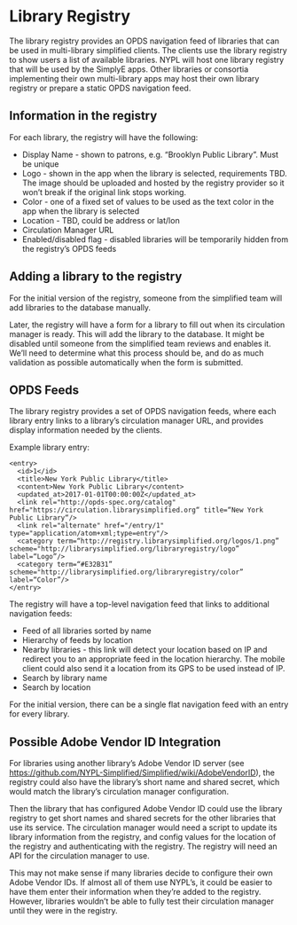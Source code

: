 # Library Registry

The library registry provides an OPDS navigation feed of libraries that can be used in multi-library simplified clients. The clients use the library registry to show users a list of available libraries. NYPL will host one library registry that will be used by the SimplyE apps. Other libraries or consortia implementing their own multi-library apps may host their own library registry or prepare a static OPDS navigation feed.

## Information in the registry
For each library, the registry will have the following:
- Display Name - shown to patrons, e.g. “Brooklyn Public Library”. Must be unique
- Logo - shown in the app when the library is selected, requirements TBD. The image should be uploaded and hosted by the registry provider so it won’t break if the original link stops working.
- Color - one of a fixed set of values to be used as the text color in the app when the library is selected
- Location - TBD, could be address or lat/lon
- Circulation Manager URL
- Enabled/disabled flag - disabled libraries will be temporarily hidden from the registry’s OPDS feeds


## Adding a library to the registry
For the initial version of the registry, someone from the simplified team will add libraries to the database manually.

Later, the registry will have a form for a library to fill out when its circulation manager is ready. This will add the library to the database. It might be disabled until someone from the simplified team reviews and enables it. We’ll need to determine what this process should be, and do as much validation as possible automatically when the form is submitted. 


## OPDS Feeds
The library registry provides a set of OPDS navigation feeds, where each library entry links to a library’s circulation manager URL, and provides display information needed by the clients.

Example library entry:
```
<entry>
  <id>1</id>
  <title>New York Public Library</title>
  <content>New York Public Library</content>
  <updated_at>2017-01-01T00:00:00Z</updated_at>
  <link rel="http://opds-spec.org/catalog" href="https://circulation.librarysimplified.org“ title=“New York Public Library“/>
  <link rel="alternate" href="/entry/1" type="application/atom+xml;type=entry"/>
  <category term=“http://registry.librarysimplified.org/logos/1.png” scheme="http://librarysimplified.org/libraryregistry/logo” label=“Logo”/>
  <category term=“#E32B31” scheme="http://librarysimplified.org/libraryregistry/color” label=“Color”/>
</entry>
```

The registry will have a top-level navigation feed that links to additional navigation feeds:
- Feed of all libraries sorted by name
- Hierarchy of feeds by location
- Nearby libraries - this link will detect your location based on IP and redirect you to an appropriate feed in the location hierarchy. The mobile client could also send it a location from its GPS to be used instead of IP.
- Search by library name
- Search by location

For the initial version, there can be a single flat navigation feed with an entry for every library.


## Possible Adobe Vendor ID Integration
For libraries using another library’s Adobe Vendor ID server (see https://github.com/NYPL-Simplified/Simplified/wiki/AdobeVendorID), the registry could also have the library’s short name and shared secret, which would match the library’s circulation manager configuration.

Then the library that has configured Adobe Vendor ID could use the library registry to get short names and shared secrets for the other libraries that use its service. The circulation manager would need a script to update its library information from the registry, and config values for the location of the registry and authenticating with the registry. The registry will need an API for the circulation manager to use.

This may not make sense if many libraries decide to configure their own Adobe Vendor IDs. If almost all of them use NYPL’s, it could be easier to have them enter their information when they’re added to the registry. However, libraries wouldn’t be able to fully test their circulation manager until they were in the registry.